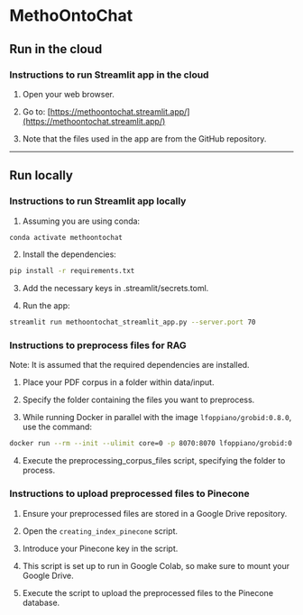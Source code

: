 # MethoOntoChat

## Run in the cloud

### Instructions to run Streamlit app in the cloud

1) Open your web browser.

2) Go to: [https://methoontochat.streamlit.app/](https://methoontochat.streamlit.app/)

3) Note that the files used in the app are from the GitHub repository.

---

## Run locally

### Instructions to run Streamlit app locally

1) Assuming you are using conda:
```bash
conda activate methoontochat
```

2) Install the dependencies:
```bash
pip install -r requirements.txt
```

3) Add the necessary keys in .streamlit/secrets.toml.

4) Run the app:
```bash
streamlit run methoontochat_streamlit_app.py --server.port 70
```

### Instructions to preprocess files for RAG
Note: It is assumed that the required dependencies are installed.

1) Place your PDF corpus in a folder within data/input.

2) Specify the folder containing the files you want to preprocess.

3) While running Docker in parallel with the image `lfoppiano/grobid:0.8.0`, use the command:
```bash
docker run --rm --init --ulimit core=0 -p 8070:8070 lfoppiano/grobid:0.8.0
```

4) Execute the preprocessing_corpus_files script, specifying the folder to process.

### Instructions to upload preprocessed files to Pinecone

1) Ensure your preprocessed files are stored in a Google Drive repository.

2) Open the `creating_index_pinecone` script.

3) Introduce your Pinecone key in the script.

4) This script is set up to run in Google Colab, so make sure to mount your Google Drive.

5) Execute the script to upload the preprocessed files to the Pinecone database.